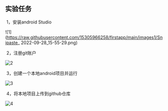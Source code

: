 ## 实验任务

​	1，安装android Studio

![1](https://raw.githubusercontent.com/15305966258/firstapp/main/images1/Snipaste_ 2022-09-28_15-55-29.png)

​	2，注册git账户

![2](/Users/linjiangpeng/Desktop/screenshot/Snipaste_2022-09-28_15-55-29.png)

​	3，创建一个本地android项目并运行

![3](/Users/linjiangpeng/Desktop/screenshot/Snipaste_2022-09-28_15-45-10.png)

​	4，将本地项目上传到github仓库

![4](/Users/linjiangpeng/Desktop/screenshot/Snipaste_2022-09-28_15-56-47.png)
